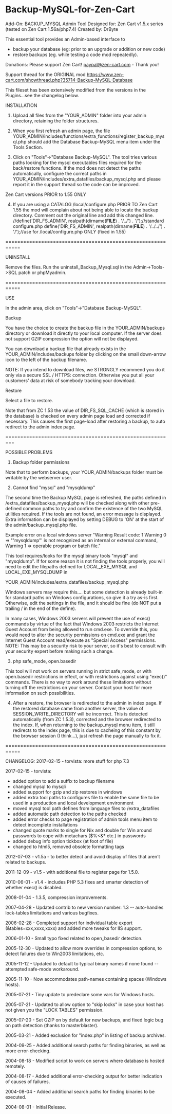 # Backup-MySQL-for-Zen-Cart

Add-On: BACKUP_MYSQL Admin Tool 
Designed for: Zen Cart v1.5.x series (tested on Zen Cart 1.56a/php7.4)
Created by: DrByte

This essential tool provides an Admin-based interface to 
- backup your database (eg: prior to an upgrade or addition or new code) 
- restore backups (eg. while testing a code mod repeatedly).

Donations:  Please support Zen Cart!  paypal@zen-cart.com  - Thank you!

Support thread for the ORIGINAL mod
https://www.zen-cart.com/showthread.php?35714-Backup-MySQL-Database

This fileset has been extensively modified from the versions in the Plugins...see the changelog below.

INSTALLATION

1) Upload all files from the "YOUR_ADMIN" folder into your admin directory, retaining the folder structures.

2) When you first refresh an admin page, the file
YOUR_ADMIN/includes/functions/extra_functions/register_backup_mysql.php
should add the Database Backup-MySQL menu item under the Tools Section.

3) Click on "Tools"->"Database Backup-MySQL".
The tool tries various paths looking for the mysql executables files required for the back/restore functions.
If the mod does not detect the paths automatically, configure the correct paths in 
YOUR_ADMIN/includes/extra_datafiles/backup_mysql.php
and please report it in the support thread so the code can be improved.


Zen Cart versions PRIOR to 1.55 ONLY

4) If you are using a CATALOG /local/configure.php PRIOR TO Zen Cart 1.55 the mod will complain about not being able to locate the backup directory.
Comment out the original line and add this changed line.
//define('DIR_FS_ADMIN', realpath(dirname(__FILE__) . '/../') . '/');//standard configure.php
  define('DIR_FS_ADMIN', realpath(dirname(__FILE__) . '/../../') . '/');//use for /local/configure.php ONLY (fixed in 1.55)
  

===========================================================

UNINSTALL

Remove the files.
Run the uninstall_Backup_Mysql.sql in the Admin->Tools->SQL patch or phpMyadmin.

===========================================================

USE

In the admin area, click on "Tools"->"Database Backup-MySQL".

Backup

You have the choice to create the backup file in the YOUR_ADMIN/backups directory or download it directly to your local computer.
If the server does not support GZIP compression the option will not be displayed.

You can download a backup file that already exists in the YOUR_ADMIN/includes/backups folder by clicking on the small down-arrow icon to the left of the backup filename.

NOTE: If you intend to download files, we STRONGLY recommend you do it only via a secure SSL / HTTPS: connection. Otherwise you put all 
your customers' data at risk of somebody tracking your download.

Restore

Select a file to restore.

Note that from ZC 1.53 the value of DIR_FS_SQL_CACHE (which is stored in the database) is checked on every admin page load and corrected if necessary.
This causes the first page-load after restoring a backup, to auto redirect to the admin index page. 

=========================================================

POSSIBLE PROBLEMS

1) Backup folder permissions

Note that to perform backups, your YOUR_ADMIN/backups folder must be writable by the webserver user.

2) Cannot find "mysql" and "mysqldump"

The second time the Backup MySQL page is refreshed, the paths defined in 
/extra_datafiles/backup_mysql.php 
will be checked along with other pre-defined common paths to try and confirm the existence of the two MySQL utilities required.
If the tools are not found, an error message is displayed.
Extra information can be displayed by setting DEBUG to 'ON' at the start of the admin/backup_mysql.php
file.

Example error on a local windows server
"Warning Result code: 1
Warning 0 => '"mysqldump"' is not recognized as an internal or external command,
Warning 1 => operable program or batch file."

This tool requires/looks for the mysql binary tools "mysql" and "mysqldump".
If for some reason it is not finding the tools properly, you will need to edit the filepaths defined for LOCAL_EXE_MYSQL and LOCAL_EXE_MYSQLDUMP in

YOUR_ADMIN/includes/extra_datafiles/backup_mysql.php

Windows servers may require this.... but some detection is already built-in for standard paths on Windows configurations, so give it a try as-is first. 
Otherwise, edit the settings in the file, and it should be fine (do NOT put a trailing / in the end of the define).

In many cases, Windows 2003 servers will prevent the use of exec() commands by virtue of the fact that Windows 2003 restricts the Internet Guest Account from being allowed to run cmd.exe.  To override this, you would need to alter the security permissions on cmd.exe and grant the Internet Guest Account read/execute as "Special Access" permissions.
NOTE: This may be a security risk to your server, so it's best to consult with your security expert before making such a change.

3) php safe_mode, open.basedir

This tool will not work on servers running in strict safe_mode, or with open.basedir restrictions in effect, or with restrictions against using "exec()" commands. There is no way to work around these limitations without turning off the restrictions on your server. Contact your host for more information on such possibilities.
          
4) After a restore, the browser is redirected to the admin in index page.
If the restored database came from another server, the value of SESSION_WRITE_DIRECTORY will be incorrect. This is detected automatically (from ZC 1.5.3), corrected and the browser redirected to the index. If, when returning to the backup_mysql menu item, it still redirects to the index page, this is due to cacheing of this constant by the browser session (I think...), just refresh the page manually to fix it.

===========================================================

CHANGELOG:
2017-02-15	-	torvista:
more stuff for php 7.3

2017-02-15	-	torvista: 

- added option to add a suffix to backup filename
- changed mysql to mysqli
- added support for gzip and zip restores in windows
- added extra tool paths to configures file to enable the same file to be used in a production and local development environment
- moved mysql tool path defines from language files to /extra_datafiles
- added automatic path detection to the paths checked
- added error checks to page registration of admin tools menu item to detect incomplete installations
- changed quote marks to single for Nix and double for Win around passwords to cope with metachars ($%<&* etc.) in passwords
- added debug info option tickbox (at foot of file)
- changed to html5, removed obsolete formatting tags

2012-07-03	-	v1.5a - to better detect and avoid display of files that aren't related to backups.

2011-12-09	-	v1.5 - with additional file to register page for 1.5.0.

2010-06-01	-	v1.4 - includes PHP 5.3 fixes and smarter detection of whether exec() is disabled.

2008-01-04	-	1.3.5, compression improvements.

2007-04-28	-	Updated contrib to new version number: 1.3 -- auto-handles lock-tables limitations and various bugfixes.

2006-02-28	-	Completed support for individual table export (&tables=xxx,xxxx,xxxx) and added more tweaks for IIS support.

2006-01-10	-	Small typo fixed related to open_basedir detection.

2005-12-30	-	Updated to allow more overrides in compression options, to detect failures due to Win2003 limitations, etc.

2005-11-12	-	Updated to default to typical binary names if none found -- attempted safe-mode workaround.

2005-11-10	-	Now accommodates path-names containing spaces (Windows hosts).

2005-07-21	-	Tiny update to predeclare some vars for Windows hosts.

2005-07-21	-	Updated to allow option to "skip locks" in case your host has not given you the "LOCK TABLES" permission.

2005-07-20	-	Set GZIP on by default for new backups, and fixed logic bug on path detection (thanks to masterblaster).

2005-03-21	-	Added exclusion for "index.php" in listing of backup archives.

2004-09-25	-	Added additional search paths for finding binaries, as well as more error-checking.

2004-08-18	-	Modified script to work on servers where database is hosted remotely.

2004-08-17	-	Added additional error-checking output for better indication of causes of failures.

2004-08-04	-	Added additional search paths for finding binaries to be executed.

2004-08-01	-	Initial Release.